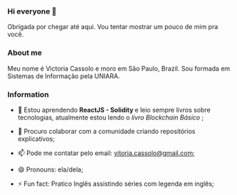 ### Hi everyone 👋
Obrigada por chegar até aqui. Vou tentar mostrar um pouco de mim pra você.


### About me
Meu nome é Victoria Cassolo e moro em São Paulo, Brazil. Sou formada em Sistemas de Informação pela UNIARA.


<!--
**victoriacassolo/victoriacassolo** is a ✨ _special_ ✨ repository because its `README.md` (this file) appears on your GitHub profile.

Here are some ideas to get you started:
-->
<!--- 💬 Ask me about ...-->
### Information

- 🌱 Estou aprendendo <strong> ReactJS - Solidity </strong> e leio sempre livros sobre tecnologias, atualmente estou lendo o <em>livro Blockchain Básico </em>;

- 👯 Procuro colaborar com a comunidade criando repositórios explicativos;


- 📫 Pode me contatar pelo email: vitoria.cassolo@gmail.com;

- 😄 Pronouns: ela/dela;

- ⚡ Fun fact: Pratico Inglês assistindo séries com legenda em inglês;
